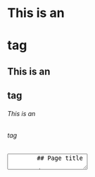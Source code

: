 ﻿# This is an <h1> tag
## This is an <h2> tag
###### This is an <h6> tag

<section data-markdown>
	<textarea data-template>
		## Page title

		A paragraph with some text and a [link](http://hakim.se).
	</textarea>
</section>
